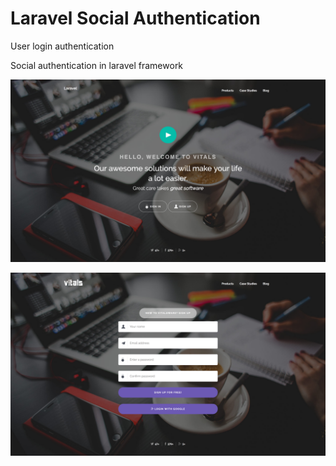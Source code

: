 # Laravel Social Authentication

User login authentication 

Social authentication in laravel framework


![alt text](https://github.com/SurajAdsul/vitals/blob/master/public/img/git2.png)

![alt text](https://github.com/SurajAdsul/vitals/blob/master/public/img/git1.png)
